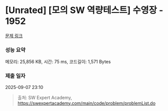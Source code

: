 # [Unrated] [모의 SW 역량테스트] 수영장 - 1952 

[문제 링크](https://swexpertacademy.com/main/code/problem/problemDetail.do?contestProbId=AV5PpFQaAQMDFAUq) 

### 성능 요약

메모리: 25,856 KB, 시간: 75 ms, 코드길이: 1,571 Bytes

### 제출 일자

2025-09-07 23:10



> 출처: SW Expert Academy, https://swexpertacademy.com/main/code/problem/problemList.do